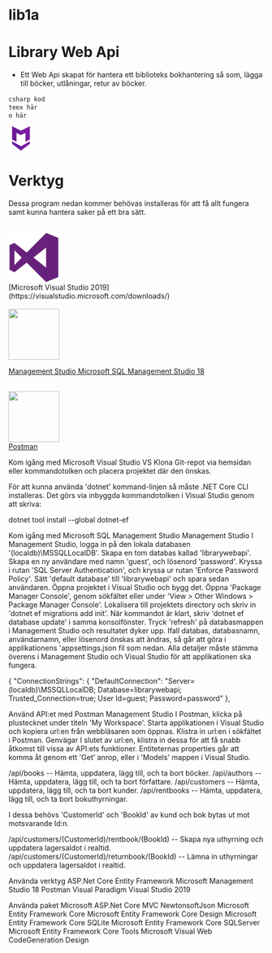 # lib1a
# Library Web Api
  - Ett Web Api skapat för hantera ett biblioteks bokhantering så som, lägga till böcker, utlåningar, retur av böcker.
```
csharp kod
teex här
o här
```
![alt text](https://github.com/adam-p/markdown-here/raw/master/src/common/images/icon48.png "Logo Title Text 1")
# Verktyg
Dessa program nedan kommer behövas installeras för att få allt fungera samt kunna hantera saker på ett bra sätt.

<br>
<img align="center" width="100" height="100" src="https://raw.githubusercontent.com/devicons/devicon/c5378d6c2510ffa0b3e4475af95618a8048d6cf1/icons/visualstudio/visualstudio-plain.svg">
<br>[Microsoft Visual Studio 2019](https://visualstudio.microsoft.com/downloads/)


<br>
<br> <img align="center" width="100" height="100" src="https://camo.githubusercontent.com/40f52e7903eb1010972f70deb72558ffe8df896a757e115225d23aea0222774c/68747470733a2f2f6d656d6f61673075332e626c6f622e636f72652e77696e646f77732e6e65742f696d672f323031372f31312f417a7572652d53514c2d44617461626173652d67656e657269632e706e67">


[Management Studio Microsoft SQL Management Studio 18](https://docs.microsoft.com/en-us/sql/ssms/download-sql-server-management-studio-ssms?view=sql-server-ver15)



<br> <img align="center" width="100" height="100" src="https://camo.githubusercontent.com/c4a6bfa3c24b9de8d42bbbc16fb7a3d6500198c142bf03990f00758da85ffe14/68747470733a2f2f7365656b6c6f676f2e636f6d2f696d616765732f502f706f73746d616e2d6c6f676f2d463433333735413245422d7365656b6c6f676f2e636f6d2e706e67">
<br>
[Postman](https://www.postman.com/downloads/) 


Kom igång med Microsoft Visual Studio VS
Klona Git-repot via hemsidan eller kommandotolken och placera projektet där den önskas.

För att kunna använda 'dotnet' kommand-linjen så måste .NET Core CLI installeras. Det görs via inbyggda kommandotolken i Visual Studio genom att skriva:

dotnet tool install --global dotnet-ef

Kom igång med Microsoft SQL Management Studio Management Studio
I Management Studio, logga in på den lokala databasen '(localdb)\MSSQLLocalDB'.
Skapa en tom databas kallad 'librarywebapi'.
Skapa en ny användare med namn 'guest', och lösenord 'password'.
Kryssa i rutan 'SQL Server Authentication', och kryssa ur rutan 'Enforce Password Policy'.
Sätt 'default database' till 'librarywebapi' och spara sedan användaren.
Öppna projektet i Visual Studio och bygg det.
Öppna 'Package Manager Console', genom sökfältet eller under 'View > Other Windows > Package Manager Console'.
Lokalisera till projektets directory och skriv in 'dotnet ef migrations add init'.
När kommandot är klart, skriv 'dotnet ef database update' i samma konsolfönster.
Tryck 'refresh' på databasmappen i Management Studio och resultatet dyker upp.
Ifall databas, databasnamn, användarnamn, eller lösenord önskas att ändras, så går att göra i applikationens 'appsettings.json fil som nedan. Alla detaljer måste stämma överens i Management Studio och Visual Studio för att applikationen ska fungera.

{ "ConnectionStrings": { "DefaultConnection": "Server=(localdb)\MSSQLLocalDB; Database=librarywebapi; Trusted_Connection=true; User Id=guest; Password=password" },

Använd API:et med Postman Management Studio
I Postman, klicka på plustecknet under titeln 'My Workspace'.
Starta applikationen i Visual Studio och kopiera url:en från webbläsaren som öppnas.
Klistra in url:en i sökfältet i Postman.
Genvägar
I slutet av url:en, klistra in dessa för att få snabb åtkomst till vissa av API:ets funktioner. Entiteternas properties går att komma åt genom ett 'Get' anrop, eller i 'Models' mappen i Visual Studio.

/api/books -- Hämta, uppdatera, lägg till, och ta bort böcker.
/api/authors -- Hämta, uppdatera, lägg till, och ta bort författare.
/api/customers -- Hämta, uppdatera, lägg till, och ta bort kunder.
/api/rentbooks -- Hämta, uppdatera, lägg till, och ta bort bokuthyrningar.

I dessa behövs 'CustomerId' och 'BookId' av kund och bok bytas ut mot motsvarande Id:n.

/api/customers/(CustomerId)/rentbook/(BookId) -- Skapa nya uthyrning och uppdatera lagersaldot i realtid.
/api/customers/(CustomerId)/returnbook/(BookId) -- Lämna in uthyrningar och uppdatera lagersaldot i realtid.

Använda verktyg
ASP.Net Core
Entity Framework
Microsoft Management Studio 18
Postman
Visual Paradigm
Visual Studio 2019

Använda paket
Microsoft ASP.Net Core MVC NewtonsoftJson
Microsoft Entity Framework Core
Microsoft Entity Framework Core Design
Microsoft Entity Framework Core SQLite
Microsoft Entity Framework Core SQLServer
Microsoft Entity Framework Core Tools
Microsoft Visual Web CodeGeneration Design
